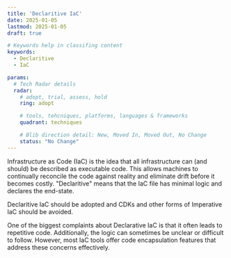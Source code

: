 ```yaml
---
title: 'Declaritive IaC'
date: 2025-01-05
lastmod: 2025-01-05
draft: true

# Keywords help in classifing content
keywords:
  - Declaritive
  - IaC

params:
  # Tech Radar details
  radar:
    # adopt, trial, assess, hold
    ring: adopt

    # tools, tehcniques, platforms, languages & frameworks
    quadrant: techniques

    # Blib direction detail: New, Moved In, Moved Out, No Change
    status: "No Change"
---
```


Infrastructure as Code (IaC) is the idea that all infrastructure can (and should) be described as executable code.  This allows machines to continually reconcile the code against reality and eliminate drift before it becomes costly.  "Declaritive" means that the IaC file has minimal logic and declares the end-state.

Declaritive IaC should be adopted and CDKs and other forms of Imperative IaC should be avoided.

<!--more-->

One of the biggest complaints about Declarative IaC is that it often leads to repetitive code. Additionally, the logic can sometimes be unclear or difficult to follow. However, most IaC tools offer code encapsulation features that address these concerns effectively.
